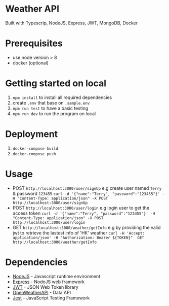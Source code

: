 # Weather API
Built with Typescrip, NodeJS, Express, JWT, MongoDB, Docker

# Prerequisites
- use node version > 8 
- docker (optional)

# Getting started on local
1. `npm install` to install all required dependencies
2. create `.env` that base on `.sample.env`
3. `npm run test` to have a basic testing
4. `npm run dev` to run the program on local

# Deployment
1. `docker-compose build`
2. `docker-compose push`

# Usage
- POST `http://localhost:3000/user/signUp` 
  e.g create user named `Terry` & password `123455`
  `curl -d '{"name":"Terry", "password":"123455"}' -H "Content-Type: application/json" -X POST http://localhost:3000/user/signUp`
- POST `http://localhost:3000/user/login` 
  e.g login user to get the access token
  `curl -d '{"name":"Terry", "password":"123455"}' -H "Content-Type: application/json" -X POST http://localhost:3000/user/login`
- GET `http://localhost:3000/weather/getInfo` 
  e.g by providing the valid jwt to retrieve the lastest info of 'HK' weather
  `curl -H 'Accept: application/json' -H "Authorization: Bearer ${TOKEN}"  GET http://localhost:3000/weather/getInfo`

# Dependencies
- [NodeJS](https://nodejs.org/) - Javascript runtime environment
- [Express](https://expressjs.com/) - NodeJS web framework
- [JWT](https://jwt.io/) - JSON Web Token library
- [OpenWeatherAPI](https://openweathermap.org/) - Data API
- [Jest](https://jestjs.io/) - JavaScript Testing Framework
